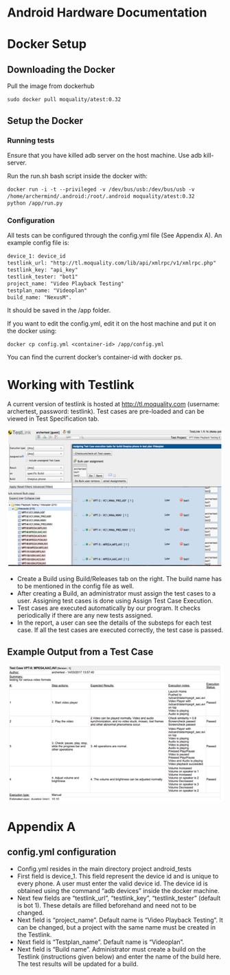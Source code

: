 Android Hardware Documentation
==============================

# Docker Setup

## Downloading the Docker
 
Pull the image from dockerhub
```
sudo docker pull moquality/atest:0.32
```

## Setup the Docker

### Running tests
Ensure that you have killed adb server on the host machine. Use adb kill-server.

Run the run.sh bash script inside the docker with:
```
docker run -i -t --privileged -v /dev/bus/usb:/dev/bus/usb -v /home/archermind/.android:/root/.android moquality/atest:0.32
python /app/run.py
```

### Configuration

All tests can be configured through the config.yml file (See Appendix A). An example config file is:
```
device_1: device_id
testlink_url: "http://tl.moquality.com/lib/api/xmlrpc/v1/xmlrpc.php"
testlink_key: "api_key"
testlink_tester: "bot1"
project_name: "Video Playback Testing"
testplan_name: "Videoplan" 
build_name: "NexusM".
```
It should be saved in the /app folder.

If you want to edit the config.yml, edit it on the host machine and put it on the docker using:
```
docker cp config.yml <container-id> /app/config.yml
```
You can find the current docker’s container-id with docker ps.

# Working with Testlink

A current version of testlink is hosted at http://tl.moquality.com (username: archertest, password: testlink). Test cases are pre-loaded and can be viewed in Test Specification tab. 

![Testlink Build/Release Page](testlink.png)

- Create a Build using Build/Releases tab on the right. The build name has to be mentioned in the config file as well. 
- After creating a Build, an administrator must assign the test cases to a user. Assigning test cases is done using Assign Test Case Execution. 
- Test cases are executed automatically by our program. It checks periodically if there are any new tests assigned. 
- In the report, a user can see the details of the substeps for each test case. If all the test cases are executed correctly, the test case is passed.

## Example Output from a Test Case

![Testlink Output](output.png)

# Appendix A

## config.yml configuration

- Config.yml resides in the main directory project android_tests
- First field is device_1. This field represent the device id and is unique to every phone. A user must enter the valid device id. The device id is obtained using the command  “adb devices” inside the docker machine.
- Next few fields are “testlink_url”,  “testlink_key”, “testlink_tester” (default is bot 1). These details are filled beforehand and need not to be changed.
- Next field is “project_name”. Default name is “Video Playback Testing”. It can be changed, but a project with the same name must be created in the Testlink.
- Next field is “Testplan_name”. Default name is “Videoplan”.
- Next field is “Build name”. Administrator must create a build on the Testlink (instructions given below) and enter the name of the build here. The test results will be updated for a build. 


